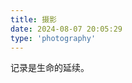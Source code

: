 ```yaml
---
title: 摄影
date: 2024-08-07 20:05:29
type: 'photography'
---
```


记录是生命的延续。
<!-- 
<img src="https://fredq.oss-cn-nanjing.aliyuncs.com/others/cat1.jpg" alt="cat 1">
<img src="https://fredq.oss-cn-nanjing.aliyuncs.com/others/cat2.jpg" alt="cat 2"> -->
